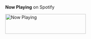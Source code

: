 **Now Playing** on Spotify

<a href="https://now-playing-profile-git-master.parekhakhil.vercel.app//now-playing?open">
    <img src="https://now-playing-joshlmao.vercel.app/now-playing" width="256" height="64" alt="Now Playing">
</a>
